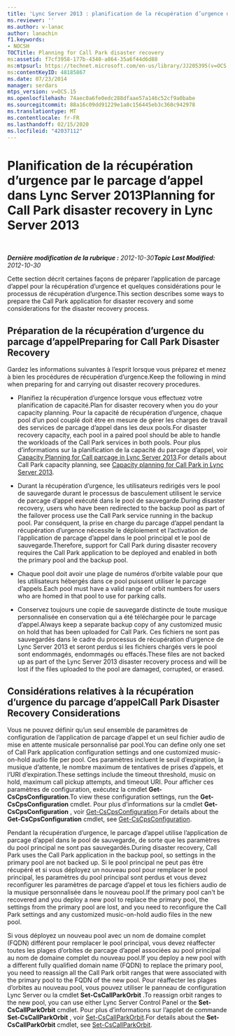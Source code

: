 ```yaml
---
title: 'Lync Server 2013 : planification de la récupération d’urgence du parcage d’appel'
ms.reviewer: ''
ms.author: v-lanac
author: lanachin
f1.keywords:
- NOCSH
TOCTitle: Planning for Call Park disaster recovery
ms:assetid: f7cf3958-177b-4340-a864-35a6f44d6d88
ms:mtpsurl: https://technet.microsoft.com/en-us/library/JJ205395(v=OCS.15)
ms:contentKeyID: 48185867
ms.date: 07/23/2014
manager: serdars
mtps_version: v=OCS.15
ms.openlocfilehash: 74aec0a6fe0edc288dfaae57a146c52cf9a0babe
ms.sourcegitcommit: 88a16c09dd91229e1a8c156445eb3c360c942978
ms.translationtype: MT
ms.contentlocale: fr-FR
ms.lasthandoff: 02/15/2020
ms.locfileid: "42037112"
---
```

<div data-xmlns="http://www.w3.org/1999/xhtml">

<div class="topic" data-xmlns="http://www.w3.org/1999/xhtml" data-msxsl="urn:schemas-microsoft-com:xslt" data-cs="http://msdn.microsoft.com/">

<div data-asp="http://msdn2.microsoft.com/asp">

# <a name="planning-for-call-park-disaster-recovery-in-lync-server-2013"></a><span data-ttu-id="4ec36-102">Planification de la récupération d’urgence par le parcage d’appel dans Lync Server 2013</span><span class="sxs-lookup"><span data-stu-id="4ec36-102">Planning for Call Park disaster recovery in Lync Server 2013</span></span>

</div>

<div id="mainSection">

<div id="mainBody">

<span> </span>

<span data-ttu-id="4ec36-103">_**Dernière modification de la rubrique :** 2012-10-30_</span><span class="sxs-lookup"><span data-stu-id="4ec36-103">_**Topic Last Modified:** 2012-10-30_</span></span>

<span data-ttu-id="4ec36-104">Cette section décrit certaines façons de préparer l’application de parcage d’appel pour la récupération d’urgence et quelques considérations pour le processus de récupération d’urgence.</span><span class="sxs-lookup"><span data-stu-id="4ec36-104">This section describes some ways to prepare the Call Park application for disaster recovery and some considerations for the disaster recovery process.</span></span>

<div>

## <a name="preparing-for-call-park-disaster-recovery"></a><span data-ttu-id="4ec36-105">Préparation de la récupération d’urgence du parcage d’appel</span><span class="sxs-lookup"><span data-stu-id="4ec36-105">Preparing for Call Park Disaster Recovery</span></span>

<span data-ttu-id="4ec36-106">Gardez les informations suivantes à l’esprit lorsque vous préparez et menez à bien les procédures de récupération d’urgence.</span><span class="sxs-lookup"><span data-stu-id="4ec36-106">Keep the following in mind when preparing for and carrying out disaster recovery procedures.</span></span>

  - <span data-ttu-id="4ec36-107">Planifiez la récupération d’urgence lorsque vous effectuez votre planification de capacité.</span><span class="sxs-lookup"><span data-stu-id="4ec36-107">Plan for disaster recovery when you do your capacity planning.</span></span> <span data-ttu-id="4ec36-108">Pour la capacité de récupération d’urgence, chaque pool d’un pool couplé doit être en mesure de gérer les charges de travail des services de parcage d’appel dans les deux pools.</span><span class="sxs-lookup"><span data-stu-id="4ec36-108">For disaster recovery capacity, each pool in a paired pool should be able to handle the workloads of the Call Park services in both pools.</span></span> <span data-ttu-id="4ec36-109">Pour plus d’informations sur la planification de la capacité du parcage d’appel, voir [Capacity Planning for Call parcage in Lync Server 2013](lync-server-2013-capacity-planning-for-call-park.md).</span><span class="sxs-lookup"><span data-stu-id="4ec36-109">For details about Call Park capacity planning, see [Capacity planning for Call Park in Lync Server 2013](lync-server-2013-capacity-planning-for-call-park.md).</span></span>

  - <span data-ttu-id="4ec36-110">Durant la récupération d’urgence, les utilisateurs redirigés vers le pool de sauvegarde durant le processus de basculement utilisent le service de parcage d’appel exécuté dans le pool de sauvegarde.</span><span class="sxs-lookup"><span data-stu-id="4ec36-110">During disaster recovery, users who have been redirected to the backup pool as part of the failover process use the Call Park service running in the backup pool.</span></span> <span data-ttu-id="4ec36-111">Par conséquent, la prise en charge du parcage d’appel pendant la récupération d’urgence nécessite le déploiement et l’activation de l’application de parcage d’appel dans le pool principal et le pool de sauvegarde.</span><span class="sxs-lookup"><span data-stu-id="4ec36-111">Therefore, support for Call Park during disaster recovery requires the Call Park application to be deployed and enabled in both the primary pool and the backup pool.</span></span>

  - <span data-ttu-id="4ec36-112">Chaque pool doit avoir une plage de numéros d’orbite valable pour que les utilisateurs hébergés dans ce pool puissent utiliser le parcage d’appels.</span><span class="sxs-lookup"><span data-stu-id="4ec36-112">Each pool must have a valid range of orbit numbers for users who are homed in that pool to use for parking calls.</span></span>

  - <span data-ttu-id="4ec36-113">Conservez toujours une copie de sauvegarde distincte de toute musique personnalisée en conservation qui a été téléchargée pour le parcage d’appel.</span><span class="sxs-lookup"><span data-stu-id="4ec36-113">Always keep a separate backup copy of any customized music on hold that has been uploaded for Call Park.</span></span> <span data-ttu-id="4ec36-114">Ces fichiers ne sont pas sauvegardés dans le cadre du processus de récupération d’urgence de Lync Server 2013 et seront perdus si les fichiers chargés vers le pool sont endommagés, endommagés ou effacés.</span><span class="sxs-lookup"><span data-stu-id="4ec36-114">These files are not backed up as part of the Lync Server 2013 disaster recovery process and will be lost if the files uploaded to the pool are damaged, corrupted, or erased.</span></span>

</div>

<div>

## <a name="call-park-disaster-recovery-considerations"></a><span data-ttu-id="4ec36-115">Considérations relatives à la récupération d’urgence du parcage d’appel</span><span class="sxs-lookup"><span data-stu-id="4ec36-115">Call Park Disaster Recovery Considerations</span></span>

<span data-ttu-id="4ec36-116">Vous ne pouvez définir qu’un seul ensemble de paramètres de configuration de l’application de parcage d’appel et un seul fichier audio de mise en attente musicale personnalisé par pool.</span><span class="sxs-lookup"><span data-stu-id="4ec36-116">You can define only one set of Call Park application configuration settings and one customized music-on-hold audio file per pool.</span></span> <span data-ttu-id="4ec36-117">Ces paramètres incluent le seuil d’expiration, la musique d’attente, le nombre maximum de tentatives de prises d’appels, et l’URI d’expiration.</span><span class="sxs-lookup"><span data-stu-id="4ec36-117">These settings include the timeout threshold, music on hold, maximum call pickup attempts, and timeout URI.</span></span> <span data-ttu-id="4ec36-118">Pour afficher ces paramètres de configuration, exécutez la cmdlet **Get-CsCpsConfiguration**.</span><span class="sxs-lookup"><span data-stu-id="4ec36-118">To view these configuration settings, run the **Get-CsCpsConfiguration** cmdlet.</span></span> <span data-ttu-id="4ec36-119">Pour plus d’informations sur la cmdlet **Get-CsCpsConfiguration** , voir [Get-CsCpsConfiguration](https://docs.microsoft.com/powershell/module/skype/Get-CsCpsConfiguration).</span><span class="sxs-lookup"><span data-stu-id="4ec36-119">For details about the **Get-CsCpsConfiguration** cmdlet, see [Get-CsCpsConfiguration](https://docs.microsoft.com/powershell/module/skype/Get-CsCpsConfiguration).</span></span>

<span data-ttu-id="4ec36-120">Pendant la récupération d’urgence, le parcage d’appel utilise l’application de parcage d’appel dans le pool de sauvegarde, de sorte que les paramètres du pool principal ne sont pas sauvegardés.</span><span class="sxs-lookup"><span data-stu-id="4ec36-120">During disaster recovery, Call Park uses the Call Park application in the backup pool, so settings in the primary pool are not backed up.</span></span> <span data-ttu-id="4ec36-121">Si le pool principal ne peut pas être récupéré et si vous déployez un nouveau pool pour remplacer le pool principal, les paramètres du pool principal sont perdus et vous devez reconfigurer les paramètres de parcage d’appel et tous les fichiers audio de la musique personnalisée dans le nouveau pool.</span><span class="sxs-lookup"><span data-stu-id="4ec36-121">If the primary pool can't be recovered and you deploy a new pool to replace the primary pool, the settings from the primary pool are lost, and you need to reconfigure the Call Park settings and any customized music-on-hold audio files in the new pool.</span></span>

<span data-ttu-id="4ec36-122">Si vous déployez un nouveau pool avec un nom de domaine complet (FQDN) différent pour remplacer le pool principal, vous devez réaffecter toutes les plages d’orbites de parcage d’appel associées au pool principal au nom de domaine complet du nouveau pool.</span><span class="sxs-lookup"><span data-stu-id="4ec36-122">If you deploy a new pool with a different fully qualified domain name (FQDN) to replace the primary pool, you need to reassign all the Call Park orbit ranges that were associated with the primary pool to the FQDN of the new pool.</span></span> <span data-ttu-id="4ec36-123">Pour réaffecter les plages d’orbites au nouveau pool, vous pouvez utiliser le panneau de configuration Lync Server ou la cmdlet **Set-CsCallParkOrbit** .</span><span class="sxs-lookup"><span data-stu-id="4ec36-123">To reassign orbit ranges to the new pool, you can use either Lync Server Control Panel or the **Set-CsCallParkOrbit** cmdlet.</span></span> <span data-ttu-id="4ec36-124">Pour plus d’informations sur l’applet de commande **Set-CsCallParkOrbit** , voir [Set-CsCallParkOrbit](https://docs.microsoft.com/powershell/module/skype/Set-CsCallParkOrbit).</span><span class="sxs-lookup"><span data-stu-id="4ec36-124">For details about the **Set-CsCallParkOrbit** cmdlet, see [Set-CsCallParkOrbit](https://docs.microsoft.com/powershell/module/skype/Set-CsCallParkOrbit).</span></span>

</div>

</div>

<span> </span>

</div>

</div>

</div>

